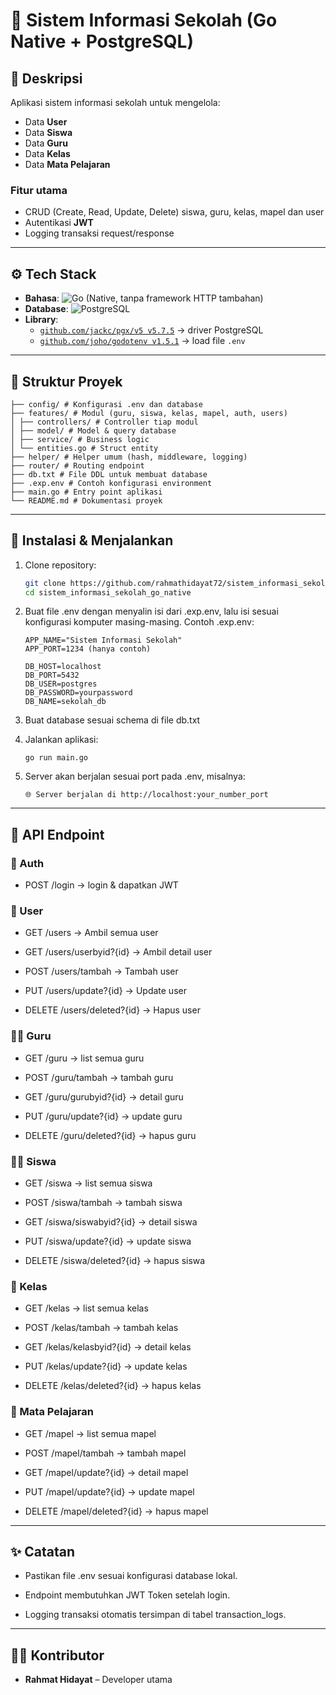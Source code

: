 # 📘 Sistem Informasi Sekolah (Go Native + PostgreSQL)

## 📝 Deskripsi

Aplikasi sistem informasi sekolah untuk mengelola:

- Data **User**
- Data **Siswa**
- Data **Guru**
- Data **Kelas**
- Data **Mata Pelajaran**

### Fitur utama

- CRUD (Create, Read, Update, Delete) siswa, guru, kelas, mapel dan user
- Autentikasi **JWT**
- Logging transaksi request/response

---

## ⚙️ Tech Stack

- **Bahasa**: ![Go](https://img.shields.io/badge/Go-00ADD8?logo=go&logoColor=white&style=for-the-badge) (Native, tanpa framework HTTP tambahan)
- **Database**: ![PostgreSQL](https://img.shields.io/badge/PostgreSQL-336791?logo=postgresql&logoColor=white&style=for-the-badge)
- **Library**:
  - [`github.com/jackc/pgx/v5 v5.7.5`](https://pkg.go.dev/github.com/jackc/pgx/v5) → driver PostgreSQL
  - [`github.com/joho/godotenv v1.5.1`](https://pkg.go.dev/github.com/joho/godotenv) → load file `.env`
  <!-- - [`github.com/stretchr/testify v1.10.0`](https://pkg.go.dev/github.com/stretchr/testify) → testing -->

---

## 📂 Struktur Proyek

```
├── config/ # Konfigurasi .env dan database
├── features/ # Modul (guru, siswa, kelas, mapel, auth, users)
│ ├── controllers/ # Controller tiap modul
│ ├── model/ # Model & query database
│ ├── service/ # Business logic
│ └── entities.go # Struct entity
├── helper/ # Helper umum (hash, middleware, logging)
├── router/ # Routing endpoint
├── db.txt # File DDL untuk membuat database
├── .exp.env # Contoh konfigurasi environment
├── main.go # Entry point aplikasi
└── README.md # Dokumentasi proyek
```

---

## 🚀 Instalasi & Menjalankan

1. Clone repository:
   ```bash
   git clone https://github.com/rahmathidayat72/sistem_informasi_sekolah_go_native.git
   cd sistem_informasi_sekolah_go_native
   ```
2. Buat file .env dengan menyalin isi dari .exp.env, lalu isi sesuai konfigurasi komputer masing-masing.
   Contoh .exp.env:

   ```
   APP_NAME="Sistem Informasi Sekolah"
   APP_PORT=1234 (hanya contoh)

   DB_HOST=localhost
   DB_PORT=5432
   DB_USER=postgres
   DB_PASSWORD=yourpassword
   DB_NAME=sekolah_db

   ```

3. Buat database sesuai schema di file db.txt
4. Jalankan aplikasi:
   ```
   go run main.go
   ```
5. Server akan berjalan sesuai port pada .env, misalnya:
   ```
   🌐 Server berjalan di http://localhost:your_number_port
   ```

---

## 📡 API Endpoint

### 🔑 Auth

- POST /login → login & dapatkan JWT

### 👤 User

- GET /users → Ambil semua user

- GET /users/userbyid?{id} → Ambil detail user

- POST /users/tambah → Tambah user

- PUT /users/update?{id} → Update user

- DELETE /users/deleted?{id} → Hapus user

### 👨‍🏫 Guru

- GET /guru → list semua guru

- POST /guru/tambah → tambah guru

- GET /guru/gurubyid?{id} → detail guru

- PUT /guru/update?{id} → update guru

- DELETE /guru/deleted?{id} → hapus guru

### 👨‍🎓 Siswa

- GET /siswa → list semua siswa

- POST /siswa/tambah → tambah siswa

- GET /siswa/siswabyid?{id} → detail siswa

- PUT /siswa/update?{id} → update siswa

- DELETE /siswa/deleted?{id} → hapus siswa

### 🏫 Kelas

- GET /kelas → list semua kelas

- POST /kelas/tambah → tambah kelas

- GET /kelas/kelasbyid?{id} → detail kelas

- PUT /kelas/update?{id} → update kelas

- DELETE /kelas/deleted?{id} → hapus kelas

### 📖 Mata Pelajaran

- GET /mapel → list semua mapel

- POST /mapel/tambah → tambah mapel

- GET /mapel/update?{id} → detail mapel

- PUT /mapel/update?{id} → update mapel

- DELETE /mapel/deleted?{id} → hapus mapel

---

## ✨ Catatan

- Pastikan file .env sesuai konfigurasi database lokal.

- Endpoint membutuhkan JWT Token setelah login.

- Logging transaksi otomatis tersimpan di tabel transaction_logs.

---

## 👨‍💻 Kontributor

- **Rahmat Hidayat** – Developer utama
